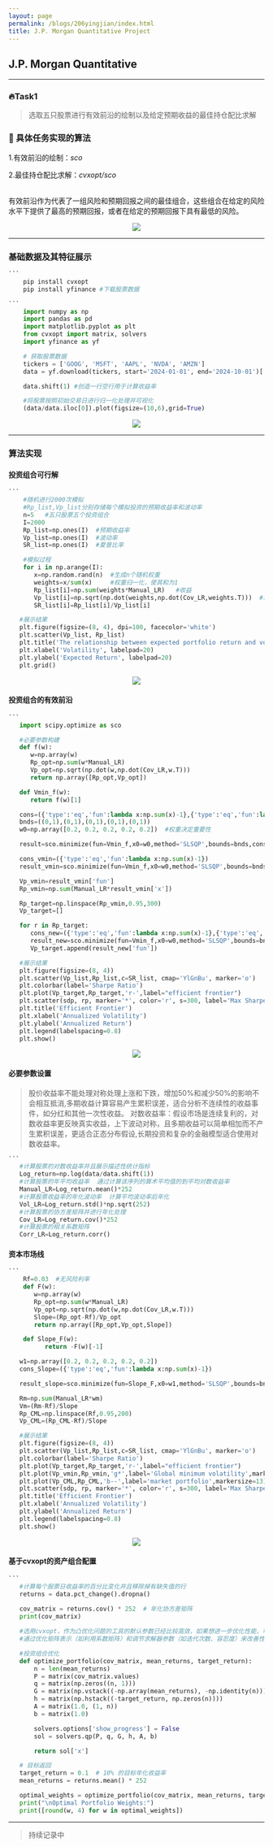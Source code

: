 ```yaml
---
layout: page
permalink: /blogs/206yingjian/index.html
title: J.P. Morgan Quantitative Project
---
```


## J.P. Morgan Quantitative

---

### 🔥Task1 

>选取五只股票进行有效前沿的绘制以及给定预期收益的最佳持仓配比求解


### 🍴 具体任务实现的算法

1.有效前沿的绘制：*sco*

2.最佳持仓配比求解：*cvxopt/sco*

<br>有效前沿作为代表了一组风险和预期回报之间的最佳组合，这些组合在给定的风险水平下提供了最高的预期回报，或者在给定的预期回报下具有最低的风险。

<center>
<img src = "/blogs/206yingjian.assets/有效前沿2.png">
</center>

   
---
### 基础数据及其特征展示

````python    
```
    pip install cvxopt
    pip install yfinance #下载股票数据
````


````python
```
    import numpy as np
    import pandas as pd  
    import matplotlib.pyplot as plt  
    from cvxopt import matrix, solvers
    import yfinance as yf 

    # 获取股票数据  
    tickers = ['GOOG', 'MSFT', 'AAPL', 'NVDA', 'AMZN']  
    data = yf.download(tickers, start='2024-01-01', end='2024-10-01')['Adj Close']

    data.shift(1) #创造一行空行用于计算收益率

    #将股票按照初始交易日进行归一化处理并可视化
    (data/data.iloc[0]).plot(figsize=(10,6),grid=True)

````
<center>
<img src = "/blogs/206yingjian.assets/Return Rate.png">
</center>

---
### 算法实现

#### 投资组合可行解
````python
```
    #随机进行2000次模拟  
    #Rp_list,Vp_list分别存储每个模拟投资的预期收益率和波动率
    n=5   #五只股票五个投资组合
    I=2000
    Rp_list=np.ones(I)  #预期收益率
    Vp_list=np.ones(I)  #波动率
    SR_list=np.ones(I)  #夏普比率

    #模拟过程
    for i in np.arange(I):
       x=np.random.rand(n)  #生成n个随机权重
       weights=x/sum(x)     #权重归一化，使其和为1
       Rp_list[i]=np.sum(weights*Manual_LR)   #收益
       Vp_list[i]=np.sqrt(np.dot(weights,np.dot(Cov_LR,weights.T)))  #波动
       SR_list[i]=Rp_list[i]/Vp_list[i]

   #展示结果    
   plt.figure(figsize=(8, 4), dpi=100, facecolor='white')  
   plt.scatter(Vp_list, Rp_list)  
   plt.title('The relationship between expected portfolio return and volatility', pad=20)  
   plt.xlabel('Volatility', labelpad=20)  
   plt.ylabel('Expected Return', labelpad=20)  
   plt.grid()
````

<center>
<img src = "/blogs/206yingjian.assets/The relationship between expected portfolio return and volatility.png">
</center>

#### 投资组合的有效前沿
````python
```
   import scipy.optimize as sco

   #必要参数构建
   def f(w):
      w=np.array(w)
      Rp_opt=np.sum(w*Manual_LR)
      Vp_opt=np.sqrt(np.dot(w,np.dot(Cov_LR,w.T)))
      return np.array([Rp_opt,Vp_opt])

   def Vmin_f(w):
      return f(w)[1]

   cons=({'type':'eq','fun':lambda x:np.sum(x)-1},{'type':'eq','fun':lambda x:f(x)[0]-0.15})
   bnds=((0,1),(0,1),(0,1),(0,1),(0,1))
   w0=np.array([0.2, 0.2, 0.2, 0.2, 0.2])  #权重决定重要性

   result=sco.minimize(fun=Vmin_f,x0=w0,method='SLSQP',bounds=bnds,constraints=cons)

   cons_vmin=({'type':'eq','fun':lambda x:np.sum(x)-1})
   result_vmin=sco.minimize(fun=Vmin_f,x0=w0,method='SLSQP',bounds=bnds,constraints=cons_vmin)

   Vp_vmin=result_vmin['fun']
   Rp_vmin=np.sum(Manual_LR*result_vmin['x'])

   Rp_target=np.linspace(Rp_vmin,0.95,300)
   Vp_target=[]

   for r in Rp_target:
      cons_new=({'type':'eq','fun':lambda x:np.sum(x)-1},{'type':'eq','fun':lambda x:f(x)[0]-r})
      result_new=sco.minimize(fun=Vmin_f,x0=w0,method='SLSQP',bounds=bnds,constraints=cons_new)
      Vp_target.append(result_new['fun'])

   #展示结果    
   plt.figure(figsize=(8, 4))  
   plt.scatter(Vp_list,Rp_list,c=SR_list, cmap='YlGnBu', marker='o')  
   plt.colorbar(label='Sharpe Ratio')  
   plt.plot(Vp_target,Rp_target,'r-',label="efficient frontier")
   plt.scatter(sdp, rp, marker='*', color='r', s=300, label='Max Sharpe Ratio')  
   plt.title('Efficient Frontier')  
   plt.xlabel('Annualized Volatility')  
   plt.ylabel('Annualized Return')  
   plt.legend(labelspacing=0.8)  
   plt.show()
````
<center>
<img src = "/blogs/206yingjian.assets/Efficient Frontier.png">
</center>

#### 必要参数设置
> 股价收益率不能处理对称处理上涨和下跌，增加50%和减少50%的影响不会相互抵消,多期收益计算容易产生累积误差，适合分析不连续性的收益事件，如分红和其他一次性收益。
> 对数收益率：假设市场是连续复利的，对数收益率更反映真实收益，上下波动对称，且多期收益可以简单相加而不产生累积误差，更适合正态分布假设,长期投资和复杂的金融模型适合使用对数收益率。

````python
```
   #计算股票的对数收益率并且展示描述性统计指标
   Log_return=np.log(data/data.shift(1))
   #计算股票的年平均收益率  通过计算该序列的算术平均值的到平均对数收益率
   Manual_LR=Log_return.mean()*252
   #计算股票收益率的年化波动率  计算平均波动率后年化
   Vol_LR=Log_return.std()*np.sqrt(252)
   #计算股票的协方差矩阵并进行年化处理
   Cov_LR=Log_return.cov()*252
   #计算股票的相关系数矩阵
   Corr_LR=Log_return.corr()

````

#### 资本市场线
````python
``` 
    Rf=0.03  #无风险利率
    def F(w):
       w=np.array(w)
       Rp_opt=np.sum(w*Manual_LR)
       Vp_opt=np.sqrt(np.dot(w,np.dot(Cov_LR,w.T)))
       Slope=(Rp_opt-Rf)/Vp_opt
       return np.array([Rp_opt,Vp_opt,Slope])

    def Slope_F(w):
          return -F(w)[-1]

   w1=np.array([0.2, 0.2, 0.2, 0.2, 0.2])
   cons_Slope=({'type':'eq','fun':lambda x:np.sum(x)-1})

   result_slope=sco.minimize(fun=Slope_F,x0=w1,method='SLSQP',bounds=bnds,constraints=cons_Slope)

   Rm=np.sum(Manual_LR*wm)
   Vm=(Rm-Rf)/Slope
   Rp_CML=np.linspace(Rf,0.95,200)
   Vp_CML=(Rp_CML-Rf)/Slope

   #展示结果    
   plt.figure(figsize=(8, 4))  
   plt.scatter(Vp_list,Rp_list,c=SR_list, cmap='YlGnBu', marker='o')  
   plt.colorbar(label='Sharpe Ratio')  
   plt.plot(Vp_target,Rp_target,'r-',label="efficient frontier")
   plt.plot(Vp_vmin,Rp_vmin,'g*',label='Global minimum volatility',markersize=13)
   plt.plot(Vp_CML,Rp_CML,'b--',label='market portfolio',markersize=13)
   plt.scatter(sdp, rp, marker='*', color='r', s=300, label='Max Sharpe Ratio')  
   plt.title('Efficient Frontier')  
   plt.xlabel('Annualized Volatility')  
   plt.ylabel('Annualized Return')  
   plt.legend(labelspacing=0.8)  
   plt.show()
````
<center>
<img src = "/blogs/206yingjian.assets/Total_Efficient Frontier.png">
</center>

#### 基于cvxopt的资产组合配置

````python
```
   #计算每个股票日收益率的百分比变化并且移除掉有缺失值的行  
   returns = data.pct_change().dropna()  
 
   cov_matrix = returns.cov() * 252  # 年化协方差矩阵  
   print(cov_matrix)  

   #选用cvxopt，作为凸优化问题的工具的默认参数已经比较高效，如果想进一步优化性能，可以
   #通过优化矩阵表示（如利用系数矩阵）和调节求解器参数（如迭代次数、容忍度）来改善性能

   #投资组合优化  
   def optimize_portfolio(cov_matrix, mean_returns, target_return):  
       n = len(mean_returns)  
       P = matrix(cov_matrix.values)  
       q = matrix(np.zeros((n, 1)))  
       G = matrix(np.vstack((-np.array(mean_returns), -np.identity(n))))  
       h = matrix(np.hstack((-target_return, np.zeros(n))))  
       A = matrix(1.0, (1, n))  
       b = matrix(1.0)  

       solvers.options['show_progress'] = False  
       sol = solvers.qp(P, q, G, h, A, b)  

       return sol['x']  

   # 目标返回  
   target_return = 0.1  # 10% 的目标年化收益率  
   mean_returns = returns.mean() * 252  

   optimal_weights = optimize_portfolio(cov_matrix, mean_returns, target_return)  
   print("\nOptimal Portfolio Weights:")  
   print([round(w, 4) for w in optimal_weights])  

````

---



>持续记录中



